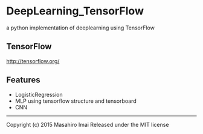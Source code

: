 # DeepLearning_TensorFlow
a python implementation of deeplearning using TensorFlow

## TensorFlow ##
http://tensorflow.org/

## Features

- LogisticRegression
- MLP using tensorflow structure and tensorboard
- CNN

---

Copyright (c) 2015 Masahiro Imai
Released under the MIT license
